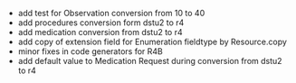 * add test for Observation conversion from 10 to 40
* add procedures conversion form dstu2 to r4
* add medication conversion from dstu2 to r4
* add copy of extension field for Enumeration fieldtype by Resource.copy
* minor fixes in code generators for R4B
* add default value to Medication Request during conversion from dstu2 to r4
